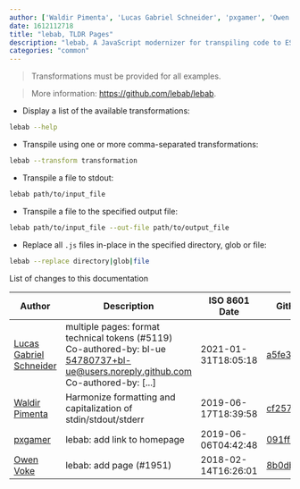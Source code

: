 ```yaml
---
author: ['Waldir Pimenta', 'Lucas Gabriel Schneider', 'pxgamer', 'Owen Voke']
date: 1612112718
title: "lebab, TLDR Pages"
description: "lebab, A JavaScript modernizer for transpiling code to ES6/ES7."
categories: "common"
---
```

> Transformations must be provided for all examples.

> More information: <https://github.com/lebab/lebab>.

- Display a list of the available transformations:

```bash
lebab --help
```

- Transpile using one or more comma-separated transformations:

```bash
lebab --transform transformation
```

- Transpile a file to stdout:

```bash
lebab path/to/input_file
```

- Transpile a file to the specified output file:

```bash
lebab path/to/input_file --out-file path/to/output_file
```

- Replace all `.js` files in-place in the specified directory, glob or file:

```bash
lebab --replace directory|glob|file
```
List of changes to this documentation


Author | Description | ISO 8601 Date | GitHub link
------|-----|-----|-----
[Lucas Gabriel Schneider](mailto:casdpa@gmail.com) | multiple pages: format technical tokens (#5119) Co-authored-by: bl-ue <54780737+bl-ue@users.noreply.github.com> Co-authored-by: [...] | 2021-01-31T18:05:18 | [a5fe31bc47ae](https://github.com/tldr-pages/tldr/commit/a5fe31bc47aece3efa5e66b52b3cf384f27d5d72)
[Waldir Pimenta](mailto:waldyrious@gmail.com) | Harmonize formatting and capitalization of stdin/stdout/stderr | 2019-06-17T18:39:58 | [cf25745db1d8](https://github.com/tldr-pages/tldr/commit/cf25745db1d86744c762e15e6a2ba04ef9f9acc1)
[pxgamer](mailto:owzie123@gmail.com) | lebab: add link to homepage | 2019-06-06T04:42:48 | [091ff454b18b](https://github.com/tldr-pages/tldr/commit/091ff454b18bf016ec915372e93054ad46a5bdb3)
[Owen Voke](mailto:owzie123@gmail.com) | lebab: add page (#1951) | 2018-02-14T16:26:01 | [8b0dba0596b0](https://github.com/tldr-pages/tldr/commit/8b0dba0596b0596883b888f2f97850c344d4db02)

